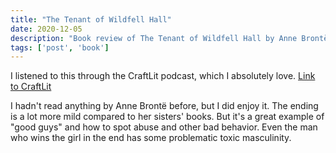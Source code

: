 ```yaml
---
title: "The Tenant of Wildfell Hall"
date: 2020-12-05
description: "Book review of The Tenant of Wildfell Hall by Anne Brontë"
tags: ['post', 'book']
---
```

I listened to this through the CraftLit podcast, which I absolutely love. 
[Link to CraftLit](https://craftlit.com/category/bronte/tenant-of-wildfell-hall/)

I hadn't read anything by Anne Brontë before, but I did enjoy it. The ending is a 
lot more mild compared to her sisters' books. But it's a great example of "good guys" 
and how to spot abuse and other bad behavior. Even the man who wins the girl in the 
end has some problematic toxic masculinity.
